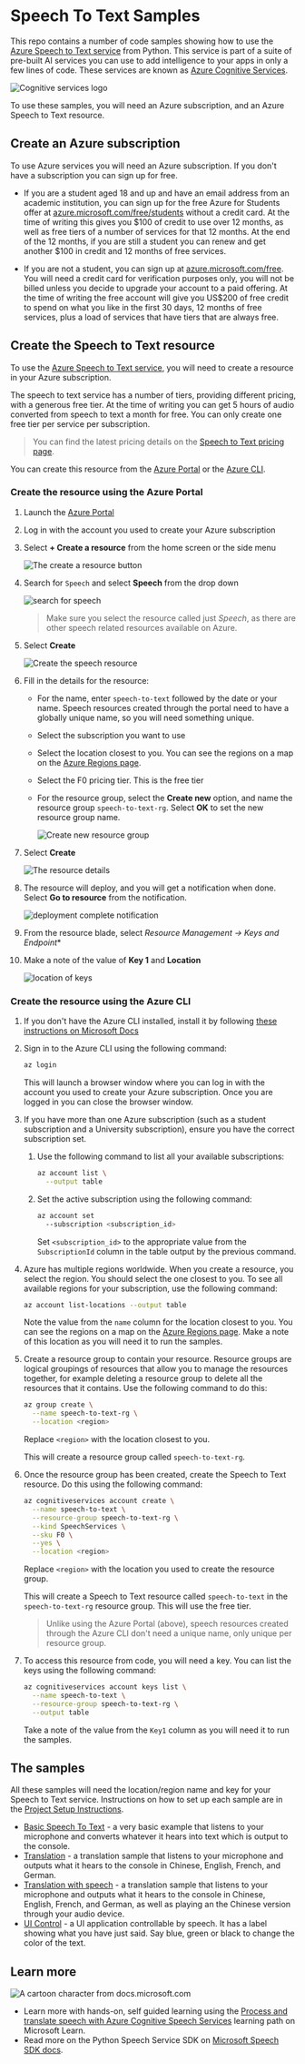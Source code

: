 # Speech To Text Samples

This repo contains a number of code samples showing how to use the [Azure Speech to Text service](https://azure.microsoft.com/services/cognitive-services/speech-to-text/?WT.mc_id=build2020_ca-github-jabenn) from Python. This service is part of a suite of pre-built AI services you can use to add intelligence to your apps in only a few lines of code. These services are known as [Azure Cognitive Services](https://azure.microsoft.com/services/cognitive-services/?WT.mc_id=build2020_ca-github-jabenn).

![Cognitive services logo](./images/cognitive-services.png)

To use these samples, you will need an Azure subscription, and an Azure Speech to Text resource.

## Create an Azure subscription

To use Azure services you will need an Azure subscription. If you don't have a subscription you can sign up for free.

* If you are a student aged 18 and up and have an email address from an academic institution, you can sign up for the free Azure for Students offer at [azure.microsoft.com/free/students](https://azure.microsoft.com/free/students/?WT.mc_id=build2020_ca-github-jabenn) without a credit card. At the time of writing this gives you $100 of credit to use over 12 months, as well as free tiers of a number of services for that 12 months. At the end of the 12 months, if you are still a student you can renew and get another $100 in credit and 12 months of free services.

* If you are not a student, you can sign up at [azure.microsoft.com/free](https://azure.microsoft.com/free/?WT.mc_id=build2020_ca-github-jabenn). You will need a credit card for verification purposes only, you will not be billed unless you decide to upgrade your account to a paid offering. At the time of writing the free account will give you US$200 of free credit to spend on what you like in the first 30 days, 12 months of free services, plus a load of services that have tiers that are always free.

## Create the Speech to Text resource

To use the [Azure Speech to Text service](https://azure.microsoft.com/services/cognitive-services/speech-to-text/?WT.mc_id=build2020_ca-github-jabenn), you will need to create a resource in your Azure subscription.

The speech to text service has a number of tiers, providing different pricing, with a generous free tier. At the time of writing you can get 5 hours of audio converted from speech to text a month for free. You can only create one free tier per service per subscription.

> You can find the latest pricing details on the [Speech to Text pricing page](https://azure.microsoft.com/pricing/details/cognitive-services/speech-services/?WT.mc_id=build2020_ca-github-jabenn).

You can create this resource from the [Azure Portal](https://portal.azure.com/?WT.mc_id=build2020_ca-github-jabenn) or the [Azure CLI](https://docs.microsoft.com/cli/azure/?WT.mc_id=build2020_ca-github-jabenn).

### Create the resource using the Azure Portal

1. Launch the [Azure Portal](https://portal.azure.com?WT.mc_id=build2020_ca-github-jabenn)

1. Log in with the account you used to create your Azure subscription

1. Select **+ Create a resource** from the home screen or the side menu

    ![The create a resource button](./images/create-resource.png)

1. Search for `Speech` and select **Speech** from the drop down

    ![search for speech](./images/search-speech.png)

    > Make sure you select the resource called just *Speech*, as there are other speech related resources available on Azure.

1. Select **Create**

    ![Create the speech resource](./images/create-speech.png)

1. Fill in the details for the resource:

    * For the name, enter `speech-to-text` followed by the date or your name. Speech resources created through the portal need to have a globally unique name, so you will need something unique.

    * Select the subscription you want to use

    * Select the location closest to you. You can see the regions on a map on the [Azure Regions page](https://azure.microsoft.com/global-infrastructure/regions/?WT.mc_id=build2020_ca-github-jabenn).

    * Select the F0 pricing tier. This is the free tier

    * For the resource group, select the **Create new** option, and name the resource group `speech-to-text-rg`. Select **OK** to set the new resource group name.

        ![Create new resource group](./images/create-resource-group.png)

1. Select **Create**

    ![The resource details](./images/resource-details.png)

1. The resource will deploy, and you will get a notification when done. Select **Go to resource** from the notification.

    ![deployment complete notification](./images/deployment-complete.png)

1. From the resource blade, select *Resource Management -> Keys and Endpoint**

1. Make a note of the value of **Key 1** and **Location**

    ![location of keys](./images/keys.png)

### Create the resource using the Azure CLI

1. If you don't have the Azure CLI installed, install it by following [these instructions on Microsoft Docs](https://docs.microsoft.com/cli/azure/install-azure-cli?WT.mc_id=build2020_ca-github-jabenn)

1. Sign in to the Azure CLI using the following command:

    ```sh
    az login
    ```

    This will launch a browser window where you can log in with the account you used to create your Azure subscription. Once you are logged in you can close the browser window.

1. If you have more than one Azure subscription (such as a student subscription and a University subscription), ensure you have the correct subscription set.

    1. Use the following command to list all your available subscriptions:

        ```sh
        az account list \
          --output table
        ````

    1. Set the active subscription using the following command:

        ```sh
        az account set
          --subscription <subscription_id>
        ```

        Set `<subscription_id>` to the appropriate value from the `SubscriptionId` column in the table output by the previous command.

1. Azure has multiple regions worldwide. When you create a resource, you select the region. You should select the one closest to you. To see all available regions for your subscription, use the following command:

    ```sh
    az account list-locations --output table
    ```

    Note the value from the `name` column for the location closest to you. You can see the regions on a map on the [Azure Regions page](https://azure.microsoft.com/global-infrastructure/regions/?WT.mc_id=build2020_ca-github-jabenn). Make a note of this location as you will need it to run the samples.

1. Create a resource group to contain your resource. Resource groups are logical groupings of resources that allow you to manage the resources together, for example deleting a resource group to delete all the resources that it contains. Use the following command to do this:

    ```sh
    az group create \
      --name speech-to-text-rg \
      --location <region>
    ```

    Replace `<region>` with the location closest to you.

    This will create a resource group called `speech-to-text-rg`.

1. Once the resource group has been created, create the Speech to Text resource. Do this using the following command:

    ```sh
    az cognitiveservices account create \
      --name speech-to-text \
      --resource-group speech-to-text-rg \
      --kind SpeechServices \
      --sku F0 \
      --yes \
      --location <region>
    ```

    Replace `<region>` with the location you used to create the resource group.

    This will create a Speech to Text resource called `speech-to-text` in the `speech-to-text-rg` resource group. This will use the free tier.

    > Unlike using the Azure Portal (above), speech resources created through the Azure CLI don't need a unique name, only unique per resource group.

1. To access this resource from code, you will need a key. You can list the keys using the following command:

    ```sh
    az cognitiveservices account keys list \
      --name speech-to-text \
      --resource-group speech-to-text-rg \
      --output table
    ```

    Take a note of the value from the `Key1` column as you will need it to run the samples.

## The samples

All these samples will need the location/region name and key for your Speech to Text service. Instructions on how to set up each sample are in the [Project Setup Instructions](./ProjectSetup.md).

* [Basic Speech To Text](./BasicSpeechToText) - a very basic example that listens to your microphone and converts whatever it hears into text which is output to the console.
* [Translation](./Translation) - a translation sample that listens to your microphone and outputs what it hears to the console in Chinese, English, French, and German.
* [Translation with speech](./TranslationWithSpeech) - a translation sample that listens to your microphone and outputs what it hears to the console in Chinese, English, French, and German, as well as playing an the Chinese version through your audio device.
* [UI Control](./UIControl) - a UI application controllable by speech. It has a label showing what you have just said. Say blue, green or black to change the color of the text.

## Learn more

![A cartoon character from docs.microsoft.com](./images/docs_character.png)

* Learn more with hands-on, self guided learning using the [Process and translate speech with Azure Cognitive Speech Services](https://docs.microsoft.com/learn/paths/translate-speech-with-speech-services/?WT.mc_id=build2020_ca-github-jabenn) learning path on Microsoft Learn.
* Read more on the Python Speech Service SDK on [Microsoft Speech SDK docs](https://docs.microsoft.com/azure/cognitive-services/speech-service/?WT.mc_id=build2020_ca-github-jabenn).

